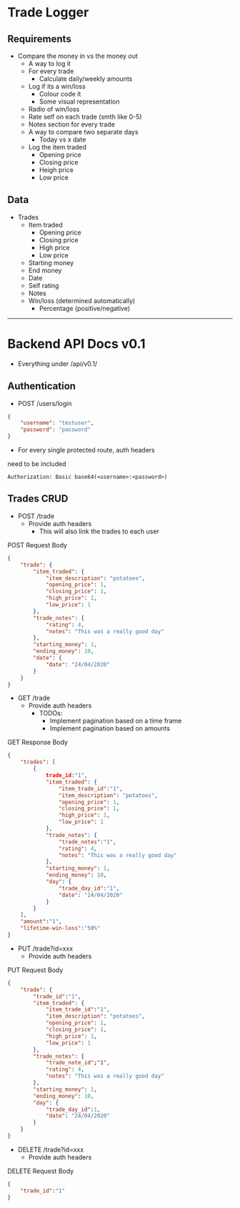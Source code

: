 # Trade Logger

## Requirements

* Compare the money in vs the money out
    - A way to log it
    - For every trade 
        - Calculate daily/weekly amounts
    - Log if its a win/loss
        - Colour code it
        - Some visual representation
    - Radio of win/loss
    - Rate self on each trade (smth like 0-5)
    - Notes section for every trade
    - A way to compare two separate days
        - Today vs x date
    - Log the item traded
        - Opening price
        - Closing price
        - Heigh price 
        - Low price

## Data

* Trades
    - Item traded
        - Opening price
        - Closing price
        - High price
        - Low price
    - Starting money
    - End money
    - Date 
    - Self rating
    - Notes
    - Win/loss (determined automatically)
        - Percentage (positive/negative)

---

# Backend API Docs v0.1

* Everything under /api/v0.1/

## Authentication

* POST /users/login

``` json
{
    "username": "testuser",
    "password": "password"
}
```

* For every single protected route, auth headers 

need to be included

``` HTTP
Authorization: Basic base64(<username>:<password>)
```

## Trades CRUD

* POST /trade
    - Provide auth headers
        - This will also link the trades to each user

POST Request Body

``` json
{
    "trade": {
        "item_traded": {
            "item_description": "potatoes",
            "opening_price": 1,
            "closing_price": 1,
            "high_price": 1,
            "low_price": 1
        },
        "trade_notes": {
            "rating": 4,
            "notes": "This was a really good day"
        },
        "starting_money": 1,
        "ending_money": 10,
        "date": {
            "date": "24/04/2020"
        }
    }
}
```

* GET /trade
    - Provide auth headers
        - TODOs: 
            - Implement pagination based on a time frame 
            - Implement pagination based on amounts

GET Response Body

``` json
{
    "trades": [
        {
            trade_id:"1",
            "item_traded": {
                "item_trade_id":"1",
                "item_description": "potatoes",
                "opening_price": 1,
                "closing_price": 1,
                "high_price": 1,
                "low_price": 1
            },
            "trade_notes": {
                "trade_notes":"1",
                "rating": 4,
                "notes": "This was a really good day"
            },
            "starting_money": 1,
            "ending_money": 10,
            "day": {
                "trade_day_id":"1",
                "date": "24/04/2020"
            }
        }
    ],
    "amount":"1",
    "lifetime-win-loss":"50%"
}
```

* PUT /trade?id=xxx
    - Provide auth headers

PUT Request Body
``` json
{
    "trade": {
        "trade_id":"1",
        "item_traded": {
            "item_trade_id":"1",
            "item_description": "potatoes",
            "opening_price": 1,
            "closing_price": 1,
            "high_price": 1,
            "low_price": 1
        },
        "trade_notes": {
            "trade_note_id";"1",
            "rating": 4,
            "notes": "This was a really good day"
        },
        "starting_money": 1,
        "ending_money": 10,
        "day": {
            "trade_day_id":1,
            "date": "24/04/2020"
        }
    }
}

```

* DELETE /trade?id=xxx
    - Provide auth headers

DELETE Request Body
```json
{
    "trade_id":"1"
}
```

